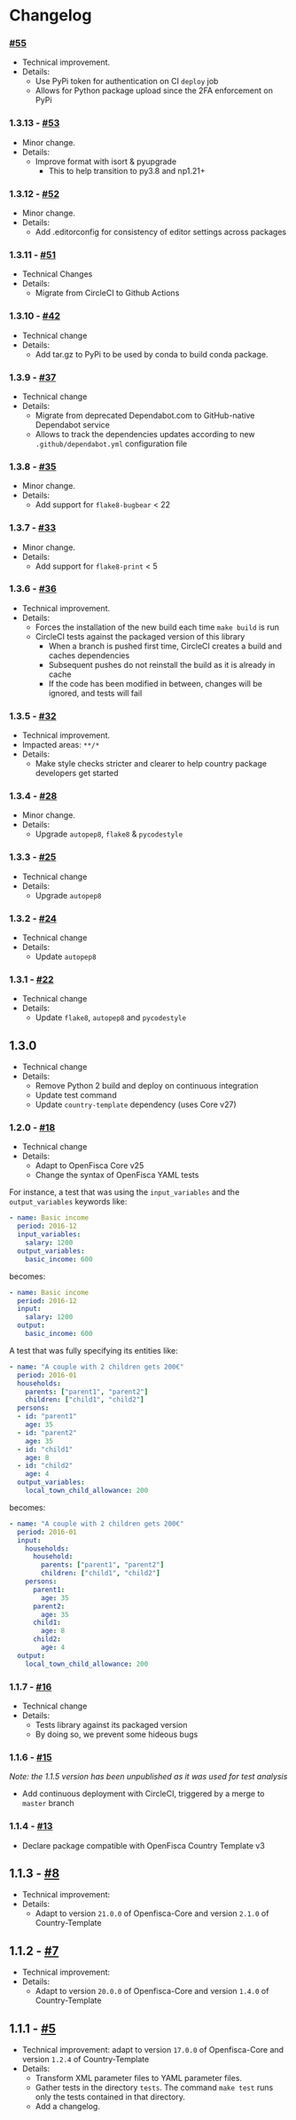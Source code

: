 # Changelog

### [#55](https://github.com/openfisca/extension-template/pull/55)

* Technical improvement.
* Details:
  - Use PyPi token for authentication on CI `deploy` job
  - Allows for Python package upload since the 2FA enforcement on PyPi

### 1.3.13 - [#53](https://github.com/openfisca/extension-template/pull/53)

* Minor change.
* Details:
  - Improve format with isort & pyupgrade
    - This to help transition to py3.8 and np1.21+

### 1.3.12 - [#52](https://github.com/openfisca/extension-template/pull/52)

* Minor change.
* Details:
  - Add .editorconfig for consistency of editor settings across packages

### 1.3.11 - [#51](https://github.com/openfisca/extension-template/pull/51)

* Technical Changes
* Details:
  * Migrate from CircleCI to Github Actions

### 1.3.10 - [#42](https://github.com/openfisca/extension-template/pull/42)

* Technical change
* Details:
  - Add tar.gz to PyPi to be used by conda to build conda package.

### 1.3.9 - [#37](https://github.com/openfisca/extension-template/pull/37)

* Technical change
* Details:
  - Migrate from deprecated Dependabot.com to GitHub-native Dependabot service
  - Allows to track the dependencies updates according to new `.github/dependabot.yml` configuration file

### 1.3.8 - [#35](https://github.com/openfisca/extension-template/pull/35)

* Minor change.
* Details:
  - Add support for `flake8-bugbear` < 22

### 1.3.7 - [#33](https://github.com/openfisca/extension-template/pull/33)

* Minor change.
* Details:
  - Add support for `flake8-print` < 5

### 1.3.6 - [#36](https://github.com/openfisca/extension-template/pull/36)

* Technical improvement.
* Details:
  - Forces the installation of the new build each time `make build` is run
  - CircleCI tests against the packaged version of this library
    - When a branch is pushed first time, CircleCI creates a build and caches dependencies
    - Subsequent pushes do not reinstall the build as it is already in cache
    - If the code has been modified in between, changes will be ignored, and tests will fail

### 1.3.5 - [#32](https://github.com/openfisca/extension-template/pull/32)

* Technical improvement.
* Impacted areas: `**/*`
* Details:
  - Make style checks stricter and clearer to help country package developers get started

### 1.3.4 - [#28](https://github.com/openfisca/extension-template/pull/28)

* Minor change.
* Details:
  - Upgrade `autopep8`, `flake8` & `pycodestyle`

### 1.3.3 - [#25](https://github.com/openfisca/extension-template/pull/25)

* Technical change
* Details:
  - Upgrade `autopep8`

### 1.3.2 - [#24](https://github.com/openfisca/extension-template/pull/24)

* Technical change
* Details:
  - Update `autopep8`

### 1.3.1 - [#22](https://github.com/openfisca/extension-template/pull/22)

* Technical change
* Details:
  - Update `flake8`, `autopep8` and `pycodestyle`

## 1.3.0

* Technical change
* Details:
  - Remove Python 2 build and deploy on continuous integration
  - Update test command
  - Update `country-template` dependency (uses Core v27)


### 1.2.0 - [#18](https://github.com/openfisca/extension-template/pull/18)

* Technical change
* Details:
  - Adapt to OpenFisca Core v25
  - Change the syntax of OpenFisca YAML tests

For instance, a test that was using the `input_variables` and the `output_variables` keywords like:

```yaml
- name: Basic income
  period: 2016-12
  input_variables:
    salary: 1200
  output_variables:
    basic_income: 600
```

becomes:

```yaml
- name: Basic income
  period: 2016-12
  input:
    salary: 1200
  output:
    basic_income: 600
```

A test that was fully specifying its entities like:

```yaml
- name: "A couple with 2 children gets 200€"
  period: 2016-01
  households:
    parents: ["parent1", "parent2"]
    children: ["child1", "child2"]
  persons:
  - id: "parent1"
    age: 35
  - id: "parent2"
    age: 35
  - id: "child1"
    age: 8
  - id: "child2"
    age: 4
  output_variables:
    local_town_child_allowance: 200
```

becomes:

```yaml
- name: "A couple with 2 children gets 200€"
  period: 2016-01
  input:
    households:
      household:
        parents: ["parent1", "parent2"]
        children: ["child1", "child2"]
    persons:
      parent1:
        age: 35
      parent2:
        age: 35
      child1:
        age: 8
      child2:
        age: 4
  output:
    local_town_child_allowance: 200
```

### 1.1.7 - [#16](https://github.com/openfisca/extension-template/pull/16)

* Technical change
* Details:
  - Tests library against its packaged version
  - By doing so, we prevent some hideous bugs

### 1.1.6 - [#15](https://github.com/openfisca/extension-template/pull/15)

_Note: the 1.1.5 version has been unpublished as it was used for test analysis_

* Add continuous deployment with CircleCI, triggered by a merge to `master` branch

### 1.1.4 - [#13](https://github.com/openfisca/extension-template/pull/13)

* Declare package compatible with OpenFisca Country Template v3

## 1.1.3 - [#8](https://github.com/openfisca/extension-template/pull/8)

* Technical improvement:
* Details:
  - Adapt to version `21.0.0` of Openfisca-Core and version `2.1.0` of Country-Template

## 1.1.2 - [#7](https://github.com/openfisca/extension-template/pull/7)

* Technical improvement:
* Details:
  - Adapt to version `20.0.0` of Openfisca-Core and version `1.4.0` of Country-Template

## 1.1.1 - [#5](https://github.com/openfisca/extension-template/pull/5)

* Technical improvement: adapt to version `17.0.0` of Openfisca-Core and version `1.2.4` of Country-Template
* Details:
  - Transform XML parameter files to YAML parameter files.
  - Gather tests in the directory `tests`. The command `make test` runs only the tests contained in that directory.
  - Add a changelog.
